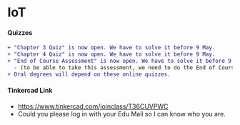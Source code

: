 # IoT

#### Quizzes
```diff
+ "Chapter 3 Quiz" is now open. We have to solve it before 9 May.
+ "Chapter 4 Quiz" is now open. We have to solve it before 9 May.
+ "End of Course Assessment" is now open. We have to solve it before 9 May.
  - (to be able to take this assessment, we need to do the End of Course Survey first)
+ Oral degrees will depend on these online quizzes.
```
<!-- - "Chapter 2 Quiz" is now open. We have to solve it before 15 April. -->
<!-- - "Chapter 1 Quiz" is now open. We have to solve it before 17 March. -->

<!--
#### Zoom Link
- https://us05web.zoom.us/j/83518532308?pwd=NXNJVXRTZmQ0dnhuU3A5ODNtanBRUT09
- Monday @ 9:30 pm 
-->

#### Tinkercad Link
- https://www.tinkercad.com/joinclass/T36CUVPWC
- Could you please log in with your Edu Mail so I can know who you are.

<!--
```diff
- Please keep an eye on this repo.
+ Any important updates will be announced here. Especially check the day before the lecture.
```
-->
